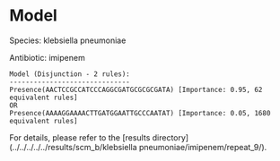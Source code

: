 
# Model

Species: klebsiella pneumoniae

Antibiotic: imipenem

```
Model (Disjunction - 2 rules):
------------------------------
Presence(AACTCCGCCATCCCAGGCGATGCGCGCGATA) [Importance: 0.95, 62 equivalent rules]
OR
Presence(AAAAGGAAAACTTGATGGAATTGCCCAATAT) [Importance: 0.05, 1680 equivalent rules]

```

For details, please refer to the [results directory](../../../../../results/scm_b/klebsiella pneumoniae/imipenem/repeat_9/).

